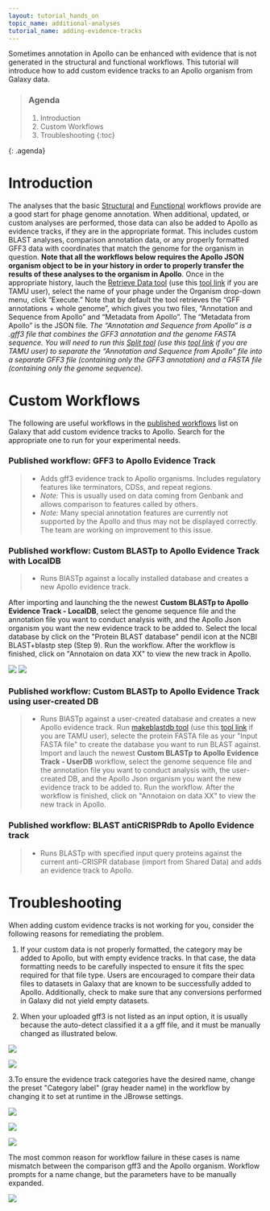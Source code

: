 ```yaml
---
layout: tutorial_hands_on
topic_name: additional-analyses
tutorial_name: adding-evidence-tracks
---
```


Sometimes annotation in Apollo can be enhanced with evidence that is not generated in the structural and functional workflows. This tutorial will introduce how to add custom evidence tracks to an Apollo organism from Galaxy data. 

> ### Agenda
>>
> 1. Introduction
> 2. Custom Workflows
> 3. Troubleshooting
> {:toc}
>
{: .agenda}

# Introduction
The analyses that the basic [Structural](https://cpt.tamu.edu/training-material/topics/phage-annotation-pipeline/tutorials/structural-annotation-workflow/tutorial.html) and [Functional](https://cpt.tamu.edu/training-material//topics/phage-annotation-pipeline/tutorials/functional-annotation-workflow/tutorial.html) workflows provide are a good start for phage genome annotation. When additional, updated, or custom analyses are performed, those data can also be added to Apollo as evidence tracks, if they are in the appropriate format. This includes custom BLAST analyses, comparison annotation data, or any properly formatted GFF3 data with coordinates that match the genome for the organism in question.
**Note that all the workflows below requires the Apollo JSON organism object to be in your history in order to properly transfer the results of these analyses to the organism in Apollo**. Once in the appropriate history, lauch the [Retrieve Data tool](https://cpt.tamu.edu/galaxy-pub/root?tool_id=export) (use this [tool link](https://cpt.tamu.edu/galaxy/root?tool_id=export) if you are TAMU user), select the name of your phage under the Organism drop-down menu, click “Execute.” Note that by default the tool retrieves the “GFF annotations + whole genome”, which gives you two files, “Annotation and Sequence from Apollo” and “Metadata from Apollo”. The “Metadata from Apollo” is the JSON file.  *The “Annotation and Sequence from Apollo” is a .gff3 file that combines the GFF3 annotation and the genome FASTA sequence. You will need to run this [Split tool](https://cpt.tamu.edu/galaxy-pub/root?tool_id=edu.tamu.cpt2.gff3.splitGff) (use this [tool link](https://cpt.tamu.edu/galaxy/root?tool_id=edu.tamu.cpt2.gff3.splitGff) if you are TAMU user) to separate the “Annotation and Sequence from Apollo” file into a separate GFF3 file (containing only the GFF3 annotation) and a FASTA file (containing only the genome sequence)*.

# Custom Workflows
The following are useful workflows in the [published workflows](https://cpt.tamu.edu/galaxy-pub/workflows/list_published) list on Galaxy that add custom evidence tracks to Apollo.  Search for the appropriate one to run for your experimental needs.

### Published workflow: **GFF3 to Apollo Evidence Track**
> * Adds gff3 evidence track to Apollo organisms. Includes regulatory features like terminators, CDSs, and repeat regions.
> * _Note:_ This is usually used on data coming from Genbank and allows comparison to features called by others.
> * _Note:_ Many special annotation features are currently not supported by the Apollo and thus may not be displayed correctly. The team are working on improvement to this issue.

### Published workflow: **Custom BLASTp to Apollo Evidence Track** with LocalDB
> * Runs BlASTp against a locally installed database and creates a new Apollo evidence track.

After importing and launching the the newest **Custom BLASTp to Apollo Evidence Track - LocalDB**, select the genome sequence file and the annotation file you want to conduct analysis with, and the Apollo Json organism you want the new evidence track to be added to.  Select the local database by click on the "Protein BLAST database" pendil icon at the NCBI BLAST+blastp step (Step 9). Run the workflow.  After the workflow is finished, click on "Annotaion on data XX" to view the new track in Apollo. 

![](../../images/adding-evidence-tracks-screenshots/BLAST_local_database_1.PNG)
![](../../images/adding-evidence-tracks-screenshots/BLAST_local_database_2.PNG)

### Published workflow: **Custom BLASTp to Apollo Evidence Track** using user-created DB
> * Runs BlASTp against a user-created database and creates a new Apollo evidence track.
Run [makeblastdb tool](https://cpt.tamu.edu/galaxy-pub/root?tool_id=ncbi_makeblastdb_latest) (use this [tool link](https://cpt.tamu.edu/galaxy/root?tool_id=ncbi_makeblastdb_latest) if you are TAMU user), selecte the protein FASTA file as your "Input FASTA file" to create the database you want to run BLAST against. Import and lauch the newest **Custom BLASTp to Apollo Evidence Track - UserDB** workflow, select the genome sequence file and the annotation file you want to conduct analysis with, the user-created DB, and the Apollo Json organism you want the new evidence track to be added to. Run the workflow.  After the workflow is finished, click on "Annotaion on data XX" to view the new track in Apollo. 

### Published workflow: **BLAST antiCRISPRdb to Apollo Evidence track**
> * Runs BLASTp with specified input query proteins against the current anti-CRISPR database (import from Shared Data) and adds an evidence track to Apollo.


# Troubleshooting
When adding custom evidence tracks is not working for you, consider the following reasons for remediating the problem.

1. If your custom data is not properly formatted, the category may be added to Apollo, but with empty evidence tracks. In that case, the data formatting needs to be carefully inspected to ensure it fits the spec required for that file type. Users are encouraged to compare their data files to datasets in Galaxy that are known to be successfully added to Apollo. Additionally, check to make sure that any conversions performed in Galaxy did not yield empty datasets.

2. When your uploaded gff3 is not listed as an input option, it is usually because the auto-detect classified it a a gff file, and it must be manually changed as illustrated below.

![](../../images/adding-evidence-tracks-screenshots/1-gff-file.png)

![](../../images/adding-evidence-tracks-screenshots/2-change-datatype.png)


3.To ensure the evidence track categories have the desired name, change the preset "Category label" (gray header name) in  the workflow by changing it to set at runtime in the JBrowse settings.

![](../../images/adding-evidence-tracks-screenshots/3-available-tracks.png)

![](../../images/adding-evidence-tracks-screenshots/4-j-browse.png)

![](../../images/adding-evidence-tracks-screenshots/5-track-group.png)


The most common reason for workflow failure in these cases is name mismatch between the comparison gff3 and the Apollo organism. Workflow prompts for a name change, but the parameters have to be manually expanded.

![](../../images/adding-evidence-tracks-screenshots/6-rename-sequence.png)
